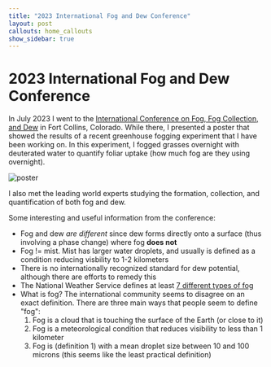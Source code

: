 ```yaml
---
title: "2023 International Fog and Dew Conference"
layout: post
callouts: home_callouts
show_sidebar: true
---
```


# 2023 International Fog and Dew Conference

In July 2023 I went to the [International Conference on Fog, Fog Collection, and Dew](https://fogdew2023.org/) in Fort Collins, Colorado. While there, I presented a poster that showed the results of a recent greenhouse fogging experiment that I have been working on. In this experiment, I fogged grasses overnight with deuterated water to quantify foliar uptake (how much fog are they using overnight). 

![poster](/images/fog_poster.png)

I also met the leading world experts studying the formation, collection, and quantification of both fog and dew. 

Some interesting and useful information from the conference: 
* Fog and dew *are different* since dew forms directly onto a surface (thus involving a phase change) where fog **does not**
* Fog != mist. Mist has larger water droplets, and usually is defined as a condition reducing visbility to 1-2 kilometers
* There is no internationally recognized standard for dew potential, although there are efforts to remedy this
* The National Weather Service defines at least [7 different types of fog](https://www.weather.gov/source/zhu/ZHU_Training_Page/fog_stuff/fog_definitions/Fog_definitions.html)
* What is fog? The international community seems to disagree on an exact definition. There are three main ways that people seem to define "fog":
  1. Fog is a cloud that is touching the surface of the Earth (or close to it)
  2. Fog is a meteorological condition that reduces visibility to less than 1 kilometer
  3. Fog is (definition 1) with a mean droplet size between 10 and 100 microns (this seems like the least practical definition)
